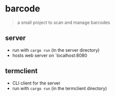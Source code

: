 # barcode
> a small project to scan and manage barcodes
## server
- run with `cargo run` (in the server directory)
- hosts web server on `localhost:8080
## termclient
- CLI client for the server
- run with `cargo run` (in the termclient directory)

